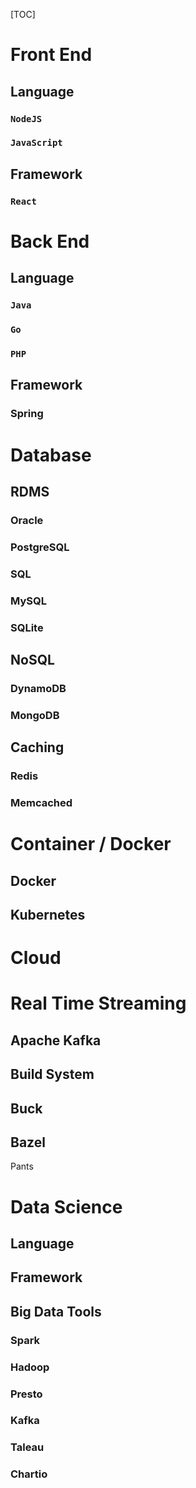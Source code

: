[TOC]



# Front End

## Language

### `NodeJS`

### `JavaScript`





## Framework

### `React`







# Back End

## Language

### `Java`

### `Go`

### `PHP`



## Framework

### Spring





# Database

## RDMS

### Oracle

### PostgreSQL

### SQL

### MySQL

### SQLite



## NoSQL



### DynamoDB

### MongoDB



## Caching

### Redis

### Memcached





# Container / Docker

## Docker

## Kubernetes





# Cloud







# Real  Time Streaming

## Apache Kafka



## Build System

## Buck

## Bazel

Pants





# Data Science

## Language

## Framework

## Big Data Tools

### Spark

### Hadoop

### Presto

### Kafka

### Taleau

### Chartio





